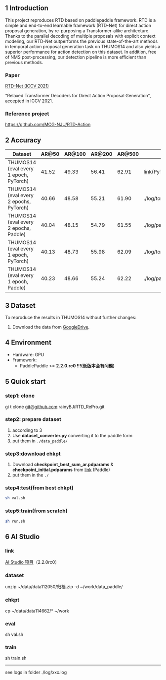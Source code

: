 ## 1 Introduction

This project reproduces RTD based on paddlepaddle framework. RTD is a simple and end-to-end learnable framework (RTD-Net) for direct action proposal generation, by re-purposing a Transformer-alike architecture. Thanks to the parallel decoding of multiple proposals with explicit context modeling, our RTD-Net outperforms the previous state-of-the-art methods in temporal action proposal generation task on THUMOS14 and also yields a superior performance for action detection on this dataset. In addition, free of NMS post-processing, our detection pipeline is more efficient than previous methods.

### Paper

[RTD-Net (ICCV 2021)](https://arxiv.org/pdf/2102.01894.pdf)

 "Relaxed Transformer Decoders for Direct Action Proposal Generation", accepted in ICCV 2021.

### Reference project

https://github.com/MCG-NJU/RTD-Action

## 2 Accuracy

| Dataset                                 | AR@50 | AR@100 | AR@200 | AR@500 | checkpoint                                                   |
| --------------------------------------- | ----- | ------ | ------ | ------ | ------------------------------------------------------------ |
| THUMOS14 (eval every 1 epoch, PyTorch)  | 41.52 | 49.33  | 56.41  | 62.91  | [link](https://drive.google.com/file/d/1h20GnPhaJP3QkwVspn_ndXevJ97FGpE6/view?usp=sharing)(PyTorch) |
| THUMOS14 (eval every 2 epochs, PyTorch) | 40.66 | 48.58  | 55.21  | 61.90  | ./log/torch_best_sum_ar.txt                                  |
| THUMOS14 (eval every 2 epochs, Paddle)  | 40.04 | 48.15  | 54.79  | 61.55  | ./log/paddle_beast_sum_ar.txt                                |
| THUMOS14 (eval every 1 epoch, PyTorch)  | 40.13 | 48.73  | 55.98  | 62.09  | ./log/torch_best_sum_ar_eval1.txt                            |
| THUMOS14 (eval every 1 epoch, Paddle)   | 40.23 | 48.66  | 55.24  | 62.22  | ./log/paddle_beast_sum_ar_eval1.txt                          |

## 3 Dataset

To reproduce the results in THUMOS14 without further changes:

1. Download the data from [GoogleDrive](https://drive.google.com/drive/folders/13KwgSgeZKWwIYE77PVo4_dvZhf8qQisJ?usp=sharing).

## 4 Environment

- Hardware: GPU
- Framework:
  - PaddlePaddle >= **2.2.0.rc0 !!!(低版本会有问题)**

## 5 Quick start

### step1: clone

gi t clone git@github.com:rainyBJ/RTD_RePro.git

### step2: prepare dataset

1. according to 3
2. Use **dataset_converter.py** converting it to the paddle form
3. put them in ```./data_paddle/```

### step3:download chkpt

1. Download **checkpoint_best_sum_ar.pdparams**  & **checkpoint_initial.pdparams** from [link](https://aistudio.baidu.com/aistudio/datasetdetail/114662) (Paddle)
2. put them in the ```./```

### step4:test(from best chkpt)

```bash
sh val.sh 
```

### step5:train(from scratch)

``` bash
sh run.sh
```

## 6 AI Studio

### link

[AI Studio 项目](https://aistudio.baidu.com/aistudio/projectdetail/2559085?shared=1)（2.2.0rc0）

### dataset

unzip ~/data/data112050/归档.zip -d ~/work/data_paddle/

### chkpt

cp ~/data/data114662/* ~/work

### eval

sh val.sh

### train

sh train.sh

---

see logs in folder ./log/xxx.log
